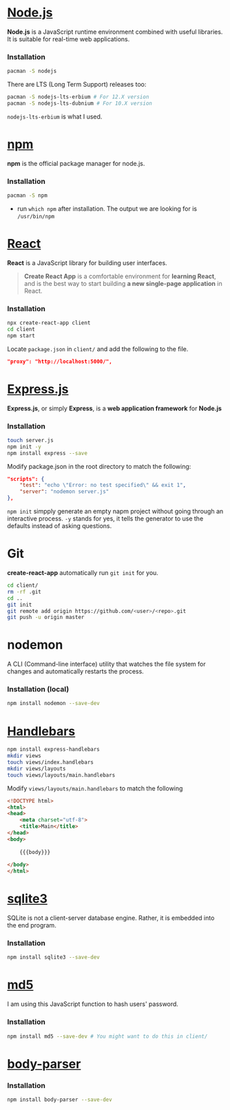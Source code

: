 # [Node.js](https://nodejs.org/en/)
**Node.js** is a JavaScript runtime environment combined with useful libraries. It is suitable for real-time web applications.
### Installation
```bash
pacman -S nodejs
```

There are LTS (Long Term Support) releases too:

```bash
pacman -S nodejs-lts-erbium # For 12.X version
pacman -S nodejs-lts-dubnium # For 10.X version
```

`nodejs-lts-erbium` is what I used.

# [npm](https://www.npmjs.com/) 
**npm** is the official package manager for node.js.
### Installation
```bash
pacman -S npm
```

* run `which npm` after installation. The output we are looking for is `/usr/bin/npm`

# [React](https://reactjs.org/)
**React** is a JavaScript library for building user interfaces.
> **Create React App** is a comfortable environment for **learning React**, and is the best way to start building **a new single-page application** in React.
### Installation
```bash
npx create-react-app client
cd client
npm start
```

Locate `package.json` in `client/` and add the following to the file.
```json
"proxy": "http://localhost:5000/",
```
# [Express.js](http://expressjs.com/)
**Express.js**, or simply **Express**, is a **web application framework** for **Node.js**

### Installation
```bash
touch server.js
npm init -y
npm install express --save
```

Modify package.json in the root directory to match the following:
```json
"scripts": {
    "test": "echo \"Error: no test specified\" && exit 1",
    "server": "nodemon server.js"
},
```

`npm init` simpply generate an empty napm project without going through an interactive process. `-y` stands for yes, it tells the generator to use the defaults instead of asking questions.

# Git
**create-react-app** automatically run `git init` for you.
```bash
cd client/
rm -rf .git
cd ..
git init
git remote add origin https://github.com/<user>/<repo>.git
git push -u origin master
```

# nodemon
A CLI (Command-line interface) utility that watches the file system for changes and automatically restarts the process.
### Installation (local)
```bash
npm install nodemon --save-dev
```

# [Handlebars](https://www.npmjs.com/package/express-handlebars)
```bash
npm install express-handlebars
mkdir views
touch views/index.handlebars
mkdir views/layouts
touch views/layouts/main.handlebars
```
Modify `views/layouts/main.handlebars` to match the following
```html
<!DOCTYPE html>
<html>
<head>
    <meta charset="utf-8">
    <title>Main</title>
</head>
<body>
 
    {{{body}}}
 
</body>
</html>
```

# [sqlite3](https://www.npmjs.com/package/sqlite3)
SQLite is not a client-server database engine. Rather, it is embedded into the end program.
### Installation
```bash
npm install sqlite3 --save-dev
```

# [md5](https://preview.npmjs.com/package/md5)
I am using this JavaScript function to hash users' password.
### Installation
```bash
npm install md5 --save-dev # You might want to do this in client/
```

# [body-parser](https://www.npmjs.com/package/body-parser)
### Installation
```bash
npm install body-parser --save-dev
```
